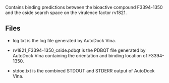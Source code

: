 Contains binding predictions between the bioactive compound F3394-1350 and the cside search space on the virulence factor rv1821.

## Files

- log.txt is the log file generated by AutoDock Vina.

- rv1821_F3394-1350_cside.pdbqt is the PDBQT file generated by AutoDock Vina containing the orientation and binding location of F3394-1350.

- stdoe.txt is the combined STDOUT and STDERR output of AutoDock Vina.


